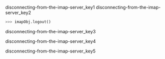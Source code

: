 disconnecting-from-the-imap-server_key1
disconnecting-from-the-imap-server_key2


```python
>>> imapObj.logout()
```
disconnecting-from-the-imap-server_key3



disconnecting-from-the-imap-server_key4


disconnecting-from-the-imap-server_key5
